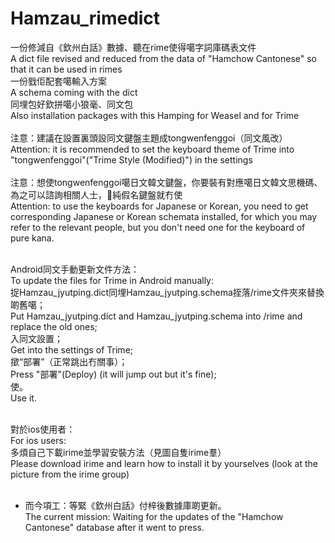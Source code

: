 # Hamzau_rimedict
一份修減自《欽州白話》數據、聽在rime使得噶字詞庫碼表文件<br>
A dict file revised and reduced from the data of "Hamchow Cantonese" so that it can be used in rimes<br>
一份戥佢配套噶輸入方案<br>
A schema coming with the dict<br>
同埋包好欽拼噶小狼毫、同文包<br>
Also installation packages with this Hamping for Weasel and for Trime<br><br>
注意：建議在設置裏頭設同文鍵盤主題成tongwenfenggoi（同文風改）<br>
Attention: it is recommended to set the keyboard theme of Trime into "tongwenfenggoi"("Trime Style (Modified)") in the settings<br><br>
注意：想使tongwenfenggoi噶日文韓文鍵盤，你要裝有對應噶日文韓文思機碼、為之可以諮詢相關人士，𠹲純假名鍵盤就冇使<br>
Attention: to use the keyboards for Japanese or Korean, you need to get corresponding Japanese or Korean schemata installed, for which you may refer to the relevant people, but you don't need one for the keyboard of pure kana. <br><br>

Android同文手動更新文件方法：<br>
To update the files for Trime in Android manually: <br>
捉Hamzau_jyutping.dict同埋Hamzau_jyutping.schema挃落/rime文件夾來替換啲舊噶；<br>
Put Hamzau_jyutping.dict and Hamzau_jyutping.schema into /rime and replace the old ones; <br>
入同文設置；<br>
Get into the settings of Trime;<br> 
撳“部署”（正常跳出冇關事）；<br>
Press "部署"(Deploy) (it will jump out but it's fine); <br>
使。<br>
Use it.<br><br>

對於ios使用者：<br>
For ios users: <br>
多煩自己下載irime並學習安裝方法（見圖自隻irime羣）<br>
Please download irime and learn how to install it by yourselves (look at the picture from the irime group) <br><br>

* 而今項工：等緊《欽州白話》付梓後數據庫啲更新。<br>
    The current mission: Waiting for the updates of the "Hamchow Cantonese" database after it went to press. 
